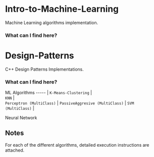 # Intro-to-Machine-Learning
Machine Learning algorithms implementation.

### What can I find here?


# Design-Patterns
C++ Design Patterns Implementations.

### What can I find here?
ML Algorithms
----- |
`K-Means-Clustering` |  
`KNN` |  
`Perceptron (MultiClass)` | 
`PassiveAggresive (MultiClass)` | 
`SVM (MultiClass)` |

Neural Network

## Notes
For each of the different algorithms, detailed execution instructions are attached.

